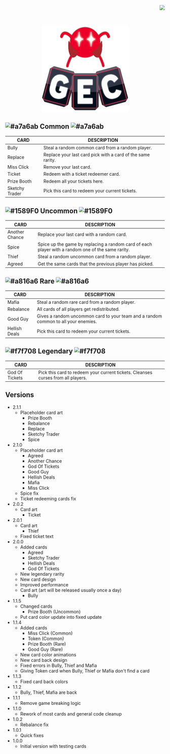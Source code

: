 ﻿<p align="right"> 
<a href="https://www.paypal.com/paypalme/otdan">
<img src="https://raw.githubusercontent.com/aha999/DonateButtons/master/Paypal.png" height="65" />
</a>
</p>
‎<p align="center"> 
<img src="https://github.com/otDan/GameEnhancementCards/blob/master/GameEnhancementCards/icon-full.png?raw=true" height="275" />
</p>

## ![#a7a6ab](https://via.placeholder.com/25/a7a6ab/000000?text=+) Common ![#a7a6ab](https://via.placeholder.com/25/a7a6ab/000000?text=+)

| CARD | DESCRIPTION |
| - | - |
| Bully | Steal a random common card from a random player. |
| Replace | Replace your last card pick with a card of the same rarity. |
| Miss Click | Remove your last card. |
| Ticket | Redeem with a ticket redeemer card. |
| Prize Booth | Redeem all your tickets here. |
| Sketchy Trader | Pick this card to redeem your current tickets. |

## ![#1589F0](https://via.placeholder.com/25/1589F0/000000?text=+) Uncommon ![#1589F0](https://via.placeholder.com/25/1589F0/000000?text=+)

| CARD | DESCRIPTION |
| - | - |
| Another Chance | Replace your last card with a random card. |
| Spice | Spice up the game by replacing a random card of each player with a random one of the same rarity. |
| Thief | Steal a random uncommon card from a random player. |
| Agreed | Get the same cards that the previous player has picked. |

## ![#a816a6](https://via.placeholder.com/25/a816a6/000000?text=+) Rare ![#a816a6](https://via.placeholder.com/25/a816a6/000000?text=+)

| CARD | DESCRIPTION |
| - | - |
| Mafia | Steal a random rare card from a random player. |
| Rebalance | All cards of all players get redistributed. |
| Good Guy | Gives a random uncommon card to your team and a random common to all your enemies. |
| Hellish Deals | Pick this card to redeem your current tickets. |

## ![#f7f708](https://via.placeholder.com/25/f7f708/000000?text=+) Legendary ![#f7f708](https://via.placeholder.com/25/f7f708/000000?text=+)

| CARD | DESCRIPTION |
| - | - |
| God Of Tickets | Pick this card to redeem your current tickets. Cleanses curses from all players. |

## Versions
- 2.1.1
  - Placeholder card art
    - Prize Booth
    - Rebalance
    - Replace
    - Sketchy Trader
    - Spice
- 2.1.0
  - Placeholder card art
    - Agreed
    - Another Chance
    - God Of Tickets
    - Good Guy
    - Hellish Deals
    - Mafia
    - Miss Click
   - Spice fix
   - Ticket redeeming cards fix
- 2.0.2
  - Card art
    - Ticket
- 2.0.1
  - Card art
    - Thief
  - Fixed ticket text
- 2.0.0
  - Added cards
    - Agreed
    - Sketchy Trader
    - Hellish Deals
    - God Of Tickets
  - New legendary rarity 
  - New card design 
  - Improved performance
  - Card art (art will be released usually once a day)
    - Bully
- 1.1.5
  - Changed cards
    - Prize Booth (Uncommon)
  - Put card color update into fixed update
- 1.1.4
  - Added cards 
    - Miss Click (Common)
    - Token (Common)
    - Prize Booth (Rare)
    - Good Guy (Rare)
  - New card color animations
  - New card back design
  - Fixed errors in Bully, Thief and Mafia
  - Giving Token card when Bully, Thief or Mafia don't find a card
- 1.1.3 
  - Fixed card back colors
- 1.1.2 
  - Bully, Thief, Mafia are back
- 1.1.1 
  - Remove game breaking logic
- 1.1.0 
  - Rework of most cards and general code cleanup
- 1.0.2 
  - Rebalance fix
- 1.0.1 
  - Quick fixes
- 1.0.0
  - Initial version with testing cards